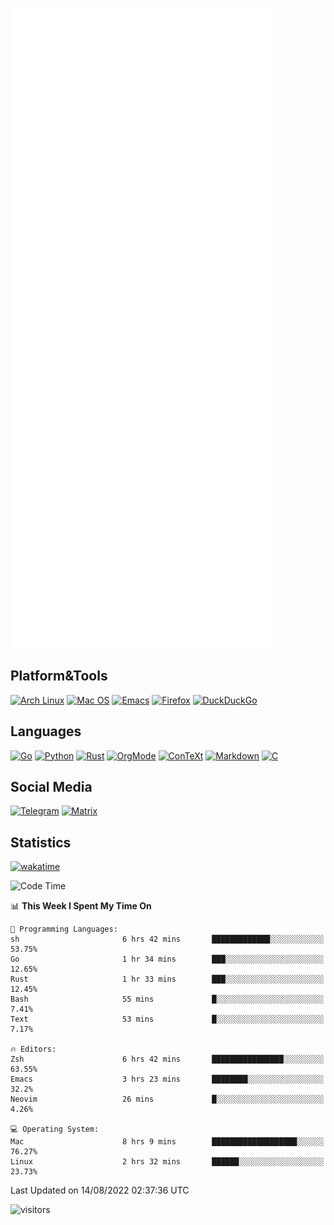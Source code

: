 ![Metrics](https://github.com/SteamedFish/SteamedFish/blob/master/github-metrics.svg)

## Platform&Tools

[![Arch Linux](https://img.shields.io/badge/ArchLinux-1793D1?logo=arch-linux&logoColor=fff&style=flat-square)](https://archlinux.org/)
[![Mac OS](https://img.shields.io/badge/MacOS-000000?style=flat-square&logo=macos&logoColor=F0F0F0)](https://www.apple.com/macos/)
[![Emacs](https://img.shields.io/badge/Emacs-%237F5AB6.svg?&style=flat-square&logo=gnu-emacs&logoColor=white)](https://www.gnu.org/software/emacs/)
[![Firefox](https://img.shields.io/badge/Firefox-FF7139?style=flat-square&logo=Firefox-Browser&logoColor=white)](https://firefox.com/)
[![DuckDuckGo](https://img.shields.io/badge/DuckDuckGo-DE5833?style=flat-square&logo=DuckDuckGo&logoColor=white)](https://duckduckgo.com/)

## Languages

[![Go](https://img.shields.io/badge/Golang-%2300ADD8.svg?style=flat-square&logo=go&logoColor=white)](https://golang.org/)
[![Python](https://img.shields.io/badge/Python-3670A0?style=flat-square&logo=python&logoColor=ffdd54)](https://www.python.org/)
[![Rust](https://img.shields.io/badge/Rust-%23000000.svg?style=flat-square&logo=rust&logoColor=white)](https://www.rust-lang.org/)
[![OrgMode](https://img.shields.io/badge/OrgMode-%23000000.svg?style=flat-square&logo=org&logoColor=white)](https://orgmode.org/)
[![ConTeXt](https://img.shields.io/badge/ConTeXt-%23008080.svg?style=flat-square&logo=latex&logoColor=white)](https://contextgarden.net/)
[![Markdown](https://img.shields.io/badge/MarkDown-%23000000.svg?style=flat-square&logo=markdown&logoColor=white)](https://daringfireball.net/projects/markdown/)
[![C](https://img.shields.io/badge/C-%2300599C.svg?style=flat-square&logo=c&logoColor=white)](https://www.iso.org/standard/74528.html)

## Social Media
[![Telegram](https://img.shields.io/badge/SteamedFish-2CA5E0?style=social&logo=telegram&logoColor=white)](https://t.me/SteamedFish)
[![Matrix](https://img.shields.io/badge/SteamedFish-2CA5E0?style=social&logo=matrix&logoColor=black)](https://matrix.to/#/@i:steamedfish.org)

## Statistics
[![wakatime](https://wakatime.com/badge/user/168280d6-fcf2-4b4f-ad3a-dc4612f35b38.svg)](https://wakatime.com/@168280d6-fcf2-4b4f-ad3a-dc4612f35b38)

<!--START_SECTION:waka-->
![Code Time](http://img.shields.io/badge/Code%20Time-1%2C960%20hrs%2011%20mins-blue)

📊 **This Week I Spent My Time On** 

```text
💬 Programming Languages: 
sh                       6 hrs 42 mins       █████████████░░░░░░░░░░░░   53.75% 
Go                       1 hr 34 mins        ███░░░░░░░░░░░░░░░░░░░░░░   12.65% 
Rust                     1 hr 33 mins        ███░░░░░░░░░░░░░░░░░░░░░░   12.45% 
Bash                     55 mins             █░░░░░░░░░░░░░░░░░░░░░░░░   7.41% 
Text                     53 mins             █░░░░░░░░░░░░░░░░░░░░░░░░   7.17%

🔥 Editors: 
Zsh                      6 hrs 42 mins       ████████████████░░░░░░░░░   63.55% 
Emacs                    3 hrs 23 mins       ████████░░░░░░░░░░░░░░░░░   32.2% 
Neovim                   26 mins             █░░░░░░░░░░░░░░░░░░░░░░░░   4.26%

💻 Operating System: 
Mac                      8 hrs 9 mins        ███████████████████░░░░░░   76.27% 
Linux                    2 hrs 32 mins       ██████░░░░░░░░░░░░░░░░░░░   23.73%

```


 Last Updated on 14/08/2022 02:37:36 UTC
<!--END_SECTION:waka-->

![visitors](https://visitor-badge.laobi.icu/badge?page_id=SteamedFish.SteamedFish)
